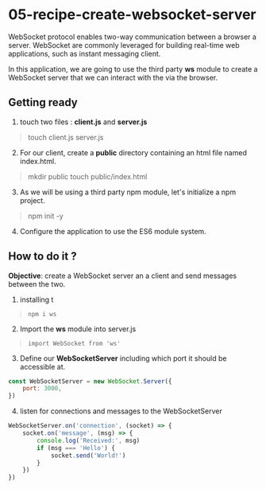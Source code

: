 # 05-recipe-create-websocket-server

WebSocket protocol enables two-way communication between a browser a server.
WebSocket are commonly leveraged for building real-time web applications, such as instant messaging client.

In this application, we are going to use the third party **ws** module to create a WebSocket server that we can interact with the via the browser.

## Getting ready

1. touch two files : **client.js** and **server.js**

> touch client.js server.js

2. For our client, create a __public__ directory containing an html file named index.html.

> mkdir public
> touch public/index.html

3. As we will be using a third party npm module, let's initialize a npm project.

> npm init -y

4. Configure the application to use the ES6 module system.

## How to do it ?

**Objective**: create a WebSocket server an a client and send messages between the two.

1. installing t

> `npm i ws`

2. Import the **ws** module into server.js

> `import WebSocket from 'ws'`

3. Define our **WebSocketServer** including which port it should be accessible at.

```js
const WebSocketServer = new WebSocket.Server({
    port: 3000,
})
```

4. listen for connections and messages to the WebSocketServer

```js
WebSocketServer.on('connection', (socket) => {
    socket.on('message', (msg) => {
        console.log('Received:', msg)
        if (msg === 'Hello') {
            socket.send('World!')
        }
    })
})
```
